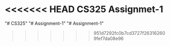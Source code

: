 <<<<<<< HEAD
CS325 Assignmet-1
=======
"# CS325" 
"# Assignment-1" 
"# Assignment-1" 
>>>>>>> 951d7292fc0b7cd3727f263162609fef7da08e96

